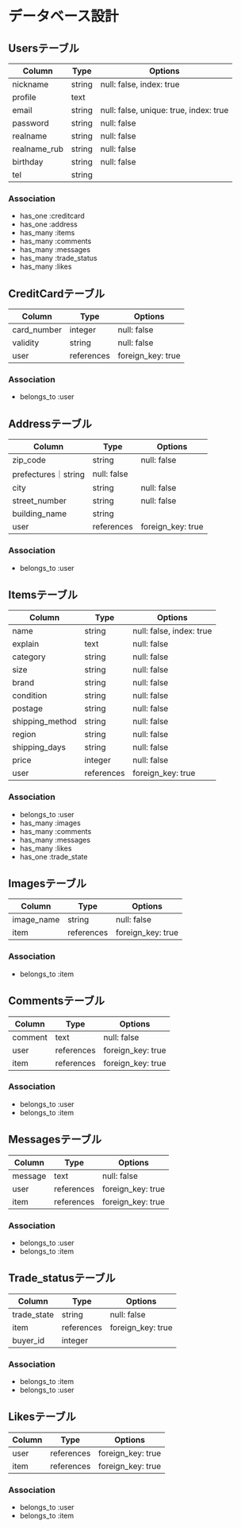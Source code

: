 # データベース設計

## Usersテーブル
|Column|Type|Options|
|------|----|-------|
|nickname|string|null: false, index: true|
|profile|text||
|email|string|null: false, unique: true, index: true|
|password|string|null: false|
|realname|string|null: false|
|realname_rub|string|null: false|
|birthday|string|null: false|
|tel|string||

### Association
- has_one  :creditcard
- has_one  :address
- has_many :items
- has_many :comments
- has_many :messages
- has_many :trade_status
- has_many :likes

## CreditCardテーブル
|Column|Type|Options|
|------|----|-------|
|card_number|integer|null: false|
|validity|string|null: false|
|user|references|foreign_key: true|

### Association
- belongs_to :user

## Addressテーブル
|Column|Type|Options|
|------|----|-------|
|zip_code|string|null: false|
|prefectures｜string|null: false|
|city|string|null: false|
|street_number|string|null: false|
|building_name|string||
|user|references|foreign_key: true|

### Association
- belongs_to :user

## Itemsテーブル
|Column|Type|Options|
|------|----|-------|
|name|string|null: false, index: true|
|explain|text|null: false|
|category|string|null: false|
|size|string|null: false|
|brand|string|null: false|
|condition|string|null: false|
|postage|string|null: false|
|shipping_method|string|null: false|
|region|string|null: false|
|shipping_days|string|null: false|
|price|integer|null: false|
|user|references|foreign_key: true|

### Association
- belongs_to :user
- has_many   :images
- has_many   :comments
- has_many   :messages
- has_many   :likes
- has_one    :trade_state

## Imagesテーブル
|Column|Type|Options|
|------|----|-------|
|image_name|string|null: false|
|item|references|foreign_key: true|

### Association
- belongs_to :item

## Commentsテーブル
|Column|Type|Options|
|------|----|-------|
|comment|text|null: false|
|user|references|foreign_key: true|
|item|references|foreign_key: true|

### Association
- belongs_to :user
- belongs_to :item

## Messagesテーブル
|Column|Type|Options|
|------|----|-------|
|message|text|null: false|
|user|references|foreign_key: true|
|item|references|foreign_key: true|

### Association
- belongs_to :user
- belongs_to :item

## Trade_statusテーブル
|Column|Type|Options|
|------|----|-------|
|trade_state|string|null: false|
|item|references|foreign_key: true|
|buyer_id|integer||

### Association
- belongs_to :item
- belongs_to :user

## Likesテーブル
|Column|Type|Options|
|------|----|-------|
|user|references|foreign_key: true|
|item|references|foreign_key: true|

### Association
- belongs_to :user
- belongs_to :item
